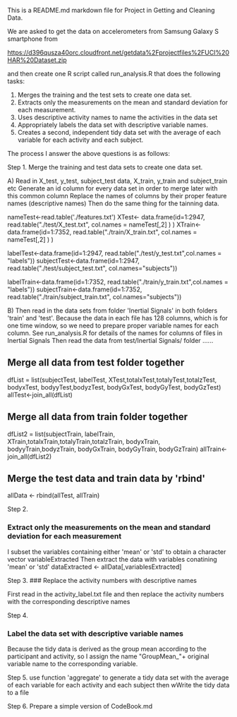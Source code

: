 This is a README.md markdown file for Project in Getting and Cleaning Data. 

We are asked to get the data on accelerometers from Samsung Galaxy S smartphone from

   https://d396qusza40orc.cloudfront.net/getdata%2Fprojectfiles%2FUCI%20HAR%20Dataset.zip 

and then create one R script called run_analysis.R that does the following tasks:

1.  Merges the training and the test sets to create one data set.
2.  Extracts only the measurements on the mean and standard deviation for each measurement. 
3.  Uses descriptive activity names to name the activities in the data set
4.  Appropriately labels the data set with descriptive variable names. 
5.  Creates a second, independent tidy data set with the average of each variable for each activity and each subject. 


The process I answer the above questions is as follows:

Step 1. Merge the training  and test data sets to create one data set.

 A) Read in X_test, y_test, subject_test data, X_train, y_train and subject_train etc
 Generate an id column for every data set in order to merge later with this common column
 Replace the names of columns by their proper feature names (descriptive names)
 Then do the same thing for the tainning data.

nameTest<-read.table('./features.txt')
XTest<- data.frame(id=1:2947, read.table("./test/X_test.txt", col.names = nameTest[,2] ) )
XTrain<- data.frame(id=1:7352, read.table("./train/X_train.txt", col.names = nameTest[,2] ) )

labelTest<-data.frame(id=1:2947, read.table("./test/y_test.txt",col.names = "labels"))
subjectTest<-data.frame(id=1:2947, read.table("./test/subject_test.txt", col.names="subjects"))

labelTrain<-data.frame(id=1:7352, read.table("./train/y_train.txt",col.names = "labels"))
subjectTrain<-data.frame(id=1:7352, read.table("./train/subject_train.txt", col.names="subjects"))

B)  Then read in the data sets from  folder 'Inertial Signals' in both  folders 'train' and 'test'.
 Because the data in each file has 128 columns, which is for one time
 window, so we need to prepare proper variable names for each column.
 See run_analysis.R for details of  the names for columns of files in Inertial Signals
 Then read the data from test/Inertial Signals/ folder
......
## Merge all data from test folder together

dfList = list(subjectTest, labelTest, XTest,totalxTest,totalyTest,totalzTest, bodyxTest, bodyyTest,bodyzTest, bodyGxTest, bodyGyTest, bodyGzTest)
allTest<-join_all(dfList)

## Merge all data from train folder together
dfList2 = list(subjectTrain, labelTrain, XTrain,totalxTrain,totalyTrain,totalzTrain, bodyxTrain, bodyyTrain,bodyzTrain, bodyGxTrain, bodyGyTrain, bodyGzTrain)
allTrain<-join_all(dfList2)

## Merge the test data and train data by 'rbind'
allData <- rbind(allTest, allTrain)

Step 2. 

### Extract only the measurements on the mean and standard deviation for each measurement
 I subset the variables containing either 'mean' or 'std' to obtain a
 character vector variableExtracted
 Then extract the data with variables conatining 'mean' or 'std'
dataExtracted <- allData[,variablesExtracted]

Step 3. ### Replace the activity numbers with  descriptive names

First read in the activity_label.txt file and then replace the activity
numbers with the corresponding descriptive names


Step 4. 
### Label the data set with descriptive variable names
Because the tidy data is derived as the group mean according to the
participant and activity, so I assign the name "GroupMean_"+ original
variable name to the corresponding variable.

Step 5. 
use function 'aggregate' to generate a tidy data set with the average of each variable for each activity and each subject
then wWrite the tidy data to a file


Step 6. Prepare  a simple version of  CodeBook.md
